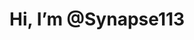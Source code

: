 # Hi, I’m @Synapse113

<!---
Synapse113/Synapse113 is a ✨ special ✨ repository because its `README.md` (this file) appears on your GitHub profile.
You can click the Preview link to take a look at your changes.
--->
